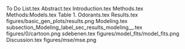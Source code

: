 To Do List.tex
Abstract.tex
Introduction.tex
Methods.tex
Methods:Models.tex
Table 1. Odorants.tex
Results.tex
figures/basic_gen_plots/results.png
Modeling.tex
subsection_Modeling_label_sec_results_modeling__.tex
figures/0/cartoon.png
sdebenen.tex
figures/model_fits/model_fits.png
Discussion.tex
figures/mse/mse.png